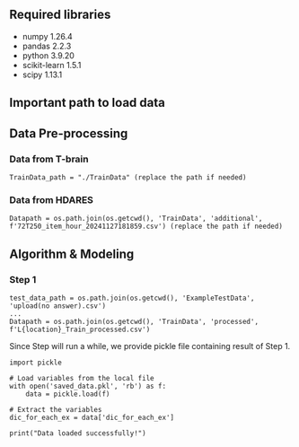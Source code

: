 ## Required libraries
- numpy                     1.26.4
- pandas                    2.2.3      
- python                    3.9.20 
- scikit-learn              1.5.1
- scipy                     1.13.1

## Important path to load data
## Data Pre-processing
### Data from T-brain
```{python}
TrainData_path = "./TrainData" (replace the path if needed)
```
### Data from HDARES
```{python}
Datapath = os.path.join(os.getcwd(), 'TrainData', 'additional', f'72T250_item_hour_20241127181859.csv') (replace the path if needed)
```

## Algorithm & Modeling
### Step 1
```{python}
test_data_path = os.path.join(os.getcwd(), 'ExampleTestData', 'upload(no answer).csv')
...
Datapath = os.path.join(os.getcwd(), 'TrainData', 'processed', f'L{location}_Train_processed.csv')
```
Since Step will run a while, we provide pickle file containing result of Step 1.
```{python}
import pickle

# Load variables from the local file
with open('saved_data.pkl', 'rb') as f:
    data = pickle.load(f)

# Extract the variables
dic_for_each_ex = data['dic_for_each_ex']

print("Data loaded successfully!")
```




